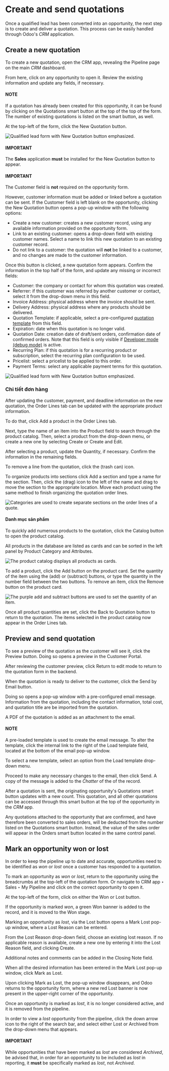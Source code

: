 # Create and send quotations

Once a qualified lead has been converted into an opportunity, the next step is to create and deliver
a quotation. This process can be easily handled through Odoo's *CRM* application.

## Create a new quotation

To create a new quotation, open the CRM app, revealing the Pipeline
page on the main *CRM* dashboard.

From here, click on any opportunity to open it. Review the existing information and update any
fields, if necessary.

#### NOTE
If a quotation has already been created for this opportunity, it can be found by clicking on the
Quotations smart button at the top of the top of the form. The number of existing
quotations is listed on the smart button, as well.

At the top-left of the form, click the New Quotation button.

![Qualified lead form with New Quotation button emphasized.](../../../../_images/send-quotes-new-button.png)

#### IMPORTANT
The **Sales** application **must** be installed for the New Quotation button to
appear.

#### IMPORTANT
The Customer field is **not** required on the opportunity form.

However, customer information must be added or linked before a quotation can be sent. If the
Customer field is left blank on the opportunity, clicking the New
Quotation button opens a pop-up window with the following options:

- Create a new customer: creates a new customer record, using any available
  information provided on the opportunity form.
- Link to an existing customer: opens a drop-down field with existing customer names.
  Select a name to link this new quotation to an existing customer record.
- Do not link to a customer: the quotation will **not** be linked to a customer, and
  no changes are made to the customer information.

Once this button is clicked, a new quotation form appears. Confirm the information in the top half
of the form, and update any missing or incorrect fields:

- Customer: the company or contact for whom this quotation was created.
- Referrer: if this customer was referred by another customer or contact, select it from
  the drop-down menu in this field.
- Invoice Address: physical address where the invoice should be sent.
- Delivery Address: physical address where any products should be delivered.
- Quotation Template: if applicable, select a pre-configured [quotation template](../../sales/send_quotations/quote_template.md) from this field.
- Expiration: date when this quotation is no longer valid.
- Quotation Date: creation date of draft/sent orders, confirmation date of confirmed
  orders. Note that this field is only visible if [Developer mode (debug mode)](../../../general/developer_mode.md) is active.
- Recurring Plan: if this quotation is for a recurring product or subscription, select
  the recurring plan configuration to be used.
- Pricelist: select a pricelist to be applied to this order.
- Payment Terms: select any applicable payment terms for this quotation.

![Qualified lead form with New Quotation button emphasized.](../../../../_images/send-quotes-new-quotation.png)

### Chi tiết đơn hàng

After updating the customer, payment, and deadline information on the new quotation, the
Order Lines tab can be updated with the appropriate product information.

To do that, click Add a product in the Order Lines tab.

Next, type the name of an item into the Product field to search through the product
catalog. Then, select a product from the drop-down menu, or create a new one by selecting
Create or Create and Edit.

After selecting a product, update the Quantity, if necessary. Confirm the information in
the remaining fields.

To remove a line from the quotation, click the <i class="fa fa-trash-o"></i> (trash can) icon.

To organize products into sections click Add a section and type a name for the section.
Then, click the <i class="oi oi-draggable"></i> (drag) icon to the left of the name and drag to
move the section to the appropriate location. Move each product using the same method to finish
organizing the quotation order lines.

![Categories are used to create separate sections on the order lines of a quote.](../../../../_images/product-sections.png)

#### Danh mục sản phẩm

To quickly add numerous products to the quotation, click the Catalog button to open the
product catalog.

All products in the database are listed as cards and can be sorted in the left panel by
Product Category and Attributes.

![The product catalog displays all products as cards.](../../../../_images/product-catalog.png)

To add a product, click the <i class="fa fa-shopping-cart"></i> Add button on the product card.
Set the quantity of the item using the <i class="fa fa-plus"></i> (add) or <i class="fa fa-minus"></i>
(subtract) buttons, or type the quantity in the number field between the two buttons.
To remove an item, click the <i class="fa fa-trash"></i> Remove button on the product card.

![The purple add and subtract buttons are used to set the quantity of an item.](../../../../_images/set-quantity.png)

Once all product quantities are set, click the Back to Quotation button to return to the
quotation. The items selected in the product catalog now appear in the Order Lines tab.

## Preview and send quotation

To see a preview of the quotation as the customer will see it, click the Preview button.
Doing so opens a preview in the Customer Portal.

After reviewing the customer preview, click Return to edit mode to return to the
quotation form in the backend.

When the quotation is ready to deliver to the customer, click the Send by Email button.

Doing so opens a pop-up window with a pre-configured email message. Information from the quotation,
including the contact information, total cost, and quotation title are be imported from the
quotation.

A PDF of the quotation is added as an attachment to the email.

#### NOTE
A pre-loaded template is used to create the email message. To alter the template, click the
internal link to the right of the Load template field, located at the bottom of the
email pop-up window.

To select a new template, select an option from the Load template drop-down menu.

Proceed to make any necessary changes to the email, then click Send. A copy of the
message is added to the *Chatter* of the of the record.

After a quotation is sent, the originating opportunity's Quotations smart button updates
with a new count. This quotation, and all other quotations can be accessed through this smart
button at the top of the opportunity in the *CRM* app.

Any quotations attached to the opportunity that are confirmed, and have therefore been converted to
sales orders, will be deducted from the number listed on the Quotations smart button.
Instead, the value of the sales order will appear in the Orders smart button located in
the same control panel.

## Mark an opportunity won or lost

In order to keep the pipeline up to date and accurate, opportunities need to be identified as *won*
or *lost* once a customer has responded to a quotation.

To mark an opportunity as *won* or *lost*, return to the opportunity using the breadcrumbs at the
top-left of the quotation form. Or navigate to CRM app ‣ Sales ‣ My Pipeline
and click on the correct opportunity to open it.

At the top-left of the form, click on either the Won or Lost button.

If the opportunity is marked *won*, a green Won banner is added to the record, and it is
moved to the Won stage.

Marking an opportunity as *lost*, via the Lost button opens a Mark Lost
pop-up window, where a Lost Reason can be entered.

From the Lost Reason drop-down field, choose an existing lost reason. If no applicable
reason is available, create a new one by entering it into the Lost Reason field, and
clicking Create.

Additional notes and comments can be added in the Closing Note field.

When all the desired information has been entered in the Mark Lost pop-up window, click
Mark as Lost.

Upon clicking Mark as Lost, the pop-up window disappears, and Odoo returns to the
opportunity form, where a new red Lost banner is now present in the upper-right corner
of the opportunity.

Once an opportunity is marked as *lost*, it is no longer considered active, and it is removed from
the pipeline.

In order to view a *lost* opportunity from the pipeline, click the down arrow icon to
the right of the search bar, and select either Lost or Archived from the
drop-down menu that appears.

#### IMPORTANT
While opportunities that have been marked as *lost* are considered *Archived*, be advised that,
in order for an opportunity to be included as *lost* in reporting, it **must** be specifically
marked as *lost*, not *Archived*.
